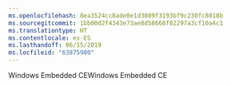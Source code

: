 ```yaml
---
ms.openlocfilehash: 8ea3524cc8ade0e1d3089f3193bf9c230fc8018b
ms.sourcegitcommit: 1bb00d2f4343e73ae8d58668f02297a3cf10a4c1
ms.translationtype: HT
ms.contentlocale: es-ES
ms.lasthandoff: 06/15/2019
ms.locfileid: "63875980"
---
```

<span data-ttu-id="4d507-101">Windows Embedded CE</span><span class="sxs-lookup"><span data-stu-id="4d507-101">Windows Embedded CE</span></span>